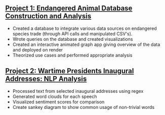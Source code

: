 ## [Project 1: Endangered Animal Database Construction and Analysis](https://github.com/thclough/endangered_db)
* Created a database to integrate various data sources on endangered species trade (through API calls and manipulated CSV's).
* Wrote queries on the database and created visualizations
* Created an interactive animated graph app giving overview of the data and deployed on render
* Theorized use cases and performed appropriate analysis

## [Project 2: Wartime Presidents Inaugural Addresses: NLP Analysis](https://github.com/thclough/inaugural_address_analysis)
* Processed text from selected inaugural addresses using regex
* Generated word clouds for each speech
* Visualized sentiment scores for comparison
* Create sankey diagram to show common usage of non-trivial words
